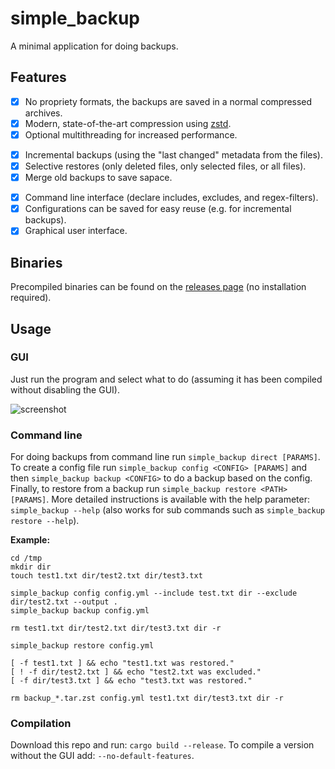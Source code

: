 # simple_backup

A minimal application for doing backups.

## Features

- [X] No propriety formats, the backups are saved in a normal compressed archives.
- [X] Modern, state-of-the-art compression using [zstd](https://www.zstd.net).
- [X] Optional multithreading for increased performance.
<!--></!-->
- [X] Incremental backups (using the "last changed" metadata from the files).
- [X] Selective restores (only deleted files, only selected files, or all files).
- [X] Merge old backups to save sapace.
<!--></!-->
- [X] Command line interface (declare includes, excludes, and regex-filters).
- [X] Configurations can be saved for easy reuse (e.g. for incremental backups).
- [X] Graphical user interface.

## Binaries

Precompiled binaries can be found on the [releases page](https://github.com/Aggrathon/simple_backup/releases/) (no installation required).


## Usage

### GUI

Just run the program and select what to do (assuming it has been compiled without disabling the GUI).

![screenshot](screenshot.avif)

### Command line

For doing backups from command line run `simple_backup direct [PARAMS]`. To create a config file run `simple_backup config <CONFIG> [PARAMS]` and then `simple_backup backup <CONFIG>` to do a backup based on the config. Finally, to restore from a backup run `simple_backup restore <PATH> [PARAMS]`. More detailed instructions is available with the help parameter: `simple_backup --help` (also works for sub commands such as `simple_backup restore --help`).

**Example:**

```{sh}
cd /tmp
mkdir dir
touch test1.txt dir/test2.txt dir/test3.txt

simple_backup config config.yml --include test.txt dir --exclude dir/test2.txt --output .
simple_backup backup config.yml

rm test1.txt dir/test2.txt dir/test3.txt dir -r

simple_backup restore config.yml

[ -f test1.txt ] && echo "test1.txt was restored."
[ ! -f dir/test2.txt ] && echo "test2.txt was excluded."
[ -f dir/test3.txt ] && echo "test3.txt was restored."

rm backup_*.tar.zst config.yml test1.txt dir/test3.txt dir -r
```

### Compilation

Download this repo and run: `cargo build --release`. To compile a version without the GUI add: `--no-default-features`.
